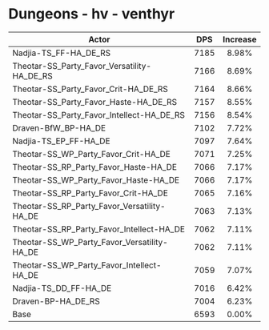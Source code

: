 # Dungeons - hv - venthyr
| Actor | DPS | Increase |
|---|:---:|:---:|
|Nadjia-TS_FF-HA_DE_RS|7185|8.98%|
|Theotar-SS_Party_Favor_Versatility-HA_DE_RS|7166|8.69%|
|Theotar-SS_Party_Favor_Crit-HA_DE_RS|7164|8.66%|
|Theotar-SS_Party_Favor_Haste-HA_DE_RS|7157|8.55%|
|Theotar-SS_Party_Favor_Intellect-HA_DE_RS|7156|8.54%|
|Draven-BfW_BP-HA_DE|7102|7.72%|
|Nadjia-TS_EP_FF-HA_DE|7097|7.64%|
|Theotar-SS_WP_Party_Favor_Crit-HA_DE|7071|7.25%|
|Theotar-SS_RP_Party_Favor_Haste-HA_DE|7066|7.17%|
|Theotar-SS_WP_Party_Favor_Haste-HA_DE|7066|7.17%|
|Theotar-SS_RP_Party_Favor_Crit-HA_DE|7065|7.16%|
|Theotar-SS_RP_Party_Favor_Versatility-HA_DE|7063|7.13%|
|Theotar-SS_RP_Party_Favor_Intellect-HA_DE|7062|7.11%|
|Theotar-SS_WP_Party_Favor_Versatility-HA_DE|7062|7.11%|
|Theotar-SS_WP_Party_Favor_Intellect-HA_DE|7059|7.07%|
|Nadjia-TS_DD_FF-HA_DE|7016|6.42%|
|Draven-BP-HA_DE_RS|7004|6.23%|
|Base|6593|0.00%|
